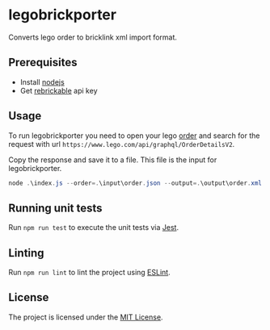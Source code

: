 # legobrickporter

Converts lego order to bricklink xml import format.

## Prerequisites

- Install [nodejs](https://nodejs.org/en/)
- Get [rebrickable](https://rebrickable.com/) api key

## Usage

To run legobrickporter you need to open your lego [order](https://www.lego.com/my-account/orders) and search for the request with url `https://www.lego.com/api/graphql/OrderDetailsV2`.

Copy the response and save it to a file. This file is the input for legobrickporter.

```powershell
node .\index.js --order=.\input\order.json --output=.\output\order.xml --apiKey=<rebrickableapikey>
```

## Running unit tests

Run `npm run test` to execute the unit tests via [Jest](https://jestjs.io/).

## Linting

Run `npm run lint` to lint the project using [ESLint](https://eslint.org/).

## License

The project is licensed under the [MIT License](LICENSE).
